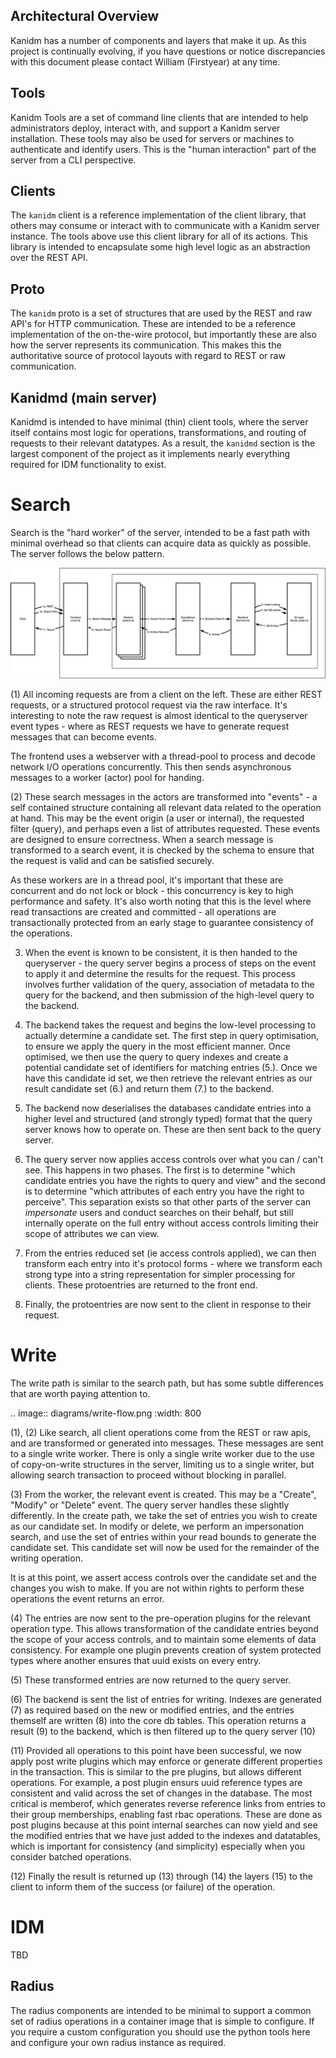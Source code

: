 ## Architectural Overview

Kanidm has a number of components and layers that make it up. As this project is continually
evolving, if you have questions or notice discrepancies with this document please contact William
(Firstyear) at any time.

## Tools

Kanidm Tools are a set of command line clients that are intended to help administrators deploy,
interact with, and support a Kanidm server installation. These tools may also be used for servers or
machines to authenticate and identify users. This is the "human interaction" part of the server from
a CLI perspective.

## Clients

The `kanidm` client is a reference implementation of the client library, that others may consume or
interact with to communicate with a Kanidm server instance. The tools above use this client library
for all of its actions. This library is intended to encapsulate some high level logic as an
abstraction over the REST API.

## Proto

The `kanidm` proto is a set of structures that are used by the REST and raw API's for HTTP
communication. These are intended to be a reference implementation of the on-the-wire protocol, but
importantly these are also how the server represents its communication. This makes this the
authoritative source of protocol layouts with regard to REST or raw communication.

## Kanidmd (main server)

Kanidmd is intended to have minimal (thin) client tools, where the server itself contains most logic
for operations, transformations, and routing of requests to their relevant datatypes. As a result,
the `kanidmd` section is the largest component of the project as it implements nearly everything
required for IDM functionality to exist.

# Search

Search is the "hard worker" of the server, intended to be a fast path with minimal overhead so that
clients can acquire data as quickly as possible. The server follows the below pattern.

![Search flow diagram](diagrams/search-flow.png)

(1) All incoming requests are from a client on the left. These are either REST requests, or a
structured protocol request via the raw interface. It's interesting to note the raw request is
almost identical to the queryserver event types - where as REST requests we have to generate request
messages that can become events.

The frontend uses a webserver with a thread-pool to process and decode network I/O operations
concurrently. This then sends asynchronous messages to a worker (actor) pool for handing.

(2) These search messages in the actors are transformed into "events" - a self contained structure
containing all relevant data related to the operation at hand. This may be the event origin (a user
or internal), the requested filter (query), and perhaps even a list of attributes requested. These
events are designed to ensure correctness. When a search message is transformed to a search event,
it is checked by the schema to ensure that the request is valid and can be satisfied securely.

As these workers are in a thread pool, it's important that these are concurrent and do not lock or
block - this concurrency is key to high performance and safety. It's also worth noting that this is
the level where read transactions are created and committed - all operations are transactionally
protected from an early stage to guarantee consistency of the operations.

3. When the event is known to be consistent, it is then handed to the queryserver - the query server
   begins a process of steps on the event to apply it and determine the results for the request.
   This process involves further validation of the query, association of metadata to the query for
   the backend, and then submission of the high-level query to the backend.

4. The backend takes the request and begins the low-level processing to actually determine a
   candidate set. The first step in query optimisation, to ensure we apply the query in the most
   efficient manner. Once optimised, we then use the query to query indexes and create a potential
   candidate set of identifiers for matching entries (5.). Once we have this candidate id set, we
   then retrieve the relevant entries as our result candidate set (6.) and return them (7.) to the
   backend.

5. The backend now deserialises the databases candidate entries into a higher level and structured
   (and strongly typed) format that the query server knows how to operate on. These are then sent
   back to the query server.

6. The query server now applies access controls over what you can / can't see. This happens in two
   phases. The first is to determine "which candidate entries you have the rights to query and view"
   and the second is to determine "which attributes of each entry you have the right to perceive".
   This separation exists so that other parts of the server can _impersonate_ users and conduct
   searches on their behalf, but still internally operate on the full entry without access controls
   limiting their scope of attributes we can view.

7. From the entries reduced set (ie access controls applied), we can then transform each entry into
   it's protocol forms - where we transform each strong type into a string representation for
   simpler processing for clients. These protoentries are returned to the front end.

8. Finally, the protoentries are now sent to the client in response to their request.

# Write

The write path is similar to the search path, but has some subtle differences that are worth paying
attention to.

.. image:: diagrams/write-flow.png :width: 800

(1), (2) Like search, all client operations come from the REST or raw apis, and are transformed or
generated into messages. These messages are sent to a single write worker. There is only a single
write worker due to the use of copy-on-write structures in the server, limiting us to a single
writer, but allowing search transaction to proceed without blocking in parallel.

(3) From the worker, the relevant event is created. This may be a "Create", "Modify" or "Delete"
event. The query server handles these slightly differently. In the create path, we take the set of
entries you wish to create as our candidate set. In modify or delete, we perform an impersonation
search, and use the set of entries within your read bounds to generate the candidate set. This
candidate set will now be used for the remainder of the writing operation.

It is at this point, we assert access controls over the candidate set and the changes you wish to
make. If you are not within rights to perform these operations the event returns an error.

(4) The entries are now sent to the pre-operation plugins for the relevant operation type. This
allows transformation of the candidate entries beyond the scope of your access controls, and to
maintain some elements of data consistency. For example one plugin prevents creation of system
protected types where another ensures that uuid exists on every entry.

(5) These transformed entries are now returned to the query server.

(6) The backend is sent the list of entries for writing. Indexes are generated (7) as required based
on the new or modified entries, and the entries themself are written (8) into the core db tables.
This operation returns a result (9) to the backend, which is then filtered up to the query server
(10)

(11) Provided all operations to this point have been successful, we now apply post write plugins
which may enforce or generate different properties in the transaction. This is similar to the pre
plugins, but allows different operations. For example, a post plugin ensurs uuid reference types are
consistent and valid across the set of changes in the database. The most critical is memberof, which
generates reverse reference links from entries to their group memberships, enabling fast rbac
operations. These are done as post plugins because at this point internal searches can now yield and
see the modified entries that we have just added to the indexes and datatables, which is important
for consistency (and simplicity) especially when you consider batched operations.

(12) Finally the result is returned up (13) through (14) the layers (15) to the client to inform
them of the success (or failure) of the operation.

# IDM

TBD

## Radius

The radius components are intended to be minimal to support a common set of radius operations in a
container image that is simple to configure. If you require a custom configuration you should use
the python tools here and configure your own radius instance as required.
